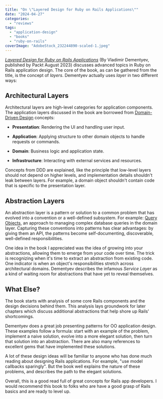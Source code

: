 ```yaml
---
title: "On \"Layered Design for Ruby on Rails Applications\""
date: "2024-04-27"
categories: 
  - "reviews"
tags: 
  - "application-design"
  - "books"
  - "ruby-on-rails"
coverImage: "AdobeStock_232244890-scaled-1.jpeg"
---
```


_[Layered Design for Ruby on Rails Applications](https://www.packtpub.com/product/layered-design-for-ruby-on-rails-applications/9781801813785)_ (By Vladimir Dementyev, published by Packt August 2023) discusses advanced topics in Ruby on Rails application design. The core of the book, as can be gathered from the title, is the concept of _layers_. Dementyev actually uses _layer_ in two different ways:

## Architectural Layers

Architectural layers are high-level categories for application components. The application layers discussed in the book are borrowed from [Domain-Driven Design](https://en.wikipedia.org/wiki/Domain-driven_design) concepts:

- **Presentation**: Rendering the UI and handling user input.

- **Application**: Applying structure to other domain objects to handle requests or commands.

- **Domain**: Business logic and application state.

- **Infrastructure**: Interacting with external services and resources.

Concepts from DDD are explained, like the principle that low-level layers should not depend on higher levels, and implementation details shouldn't leak between layers. For example, a domain object shouldn't contain code that is specific to the presentation layer.

## Abstraction Layers

An abstraction layer is a pattern or solution to a common problem that has evolved into a convention or a well-defined subsystem. For example: [Query Objects](https://thoughtbot.com/blog/a-case-for-query-objects-in-rails), an approach to managing complex database queries in the domain layer. Capturing these conventions into patterns has clear advantages: by giving them an API, the patterns become self-documenting, discoverable, well-defined responsibilities.

One idea in the book I appreciated was the idea of growing into your abstractions, allowing them to emerge from your code over time. The trick is recognizing when it's time to extract an abstraction from existing code. One indicator is when an object's responsibilities stretch across architectural domains. Dementyev describes the infamous _Service Layer_ as a kind of waiting room for abstractions that have yet to reveal themselves.

## What Else?

The book starts with analysis of some core Rails components and the design decisions behind them. This analysis lays groundwork for later chapters which discuss additional abstractions that help shore up Rails' shortcomings.

Dementyev does a great job presenting patterns for OO application design. These examples follow a formula: start with an example of the problem, implement a naive solution, evolve into a more elegant solution, then turn that solution into an abstraction. There are also many references to excellent gems that have implemented these solutions.

A lot of these design ideas will be familiar to anyone who has done much reading about designing Rails applications. For example, "use model callbacks sparingly". But the book well explains the nature of these problems, and describes the path to the elegant solutions.

Overall, this is a good read full of great concepts for Rails app developers. I would recommend this book to folks who are have a good grasp of Rails basics and are ready to level up.

